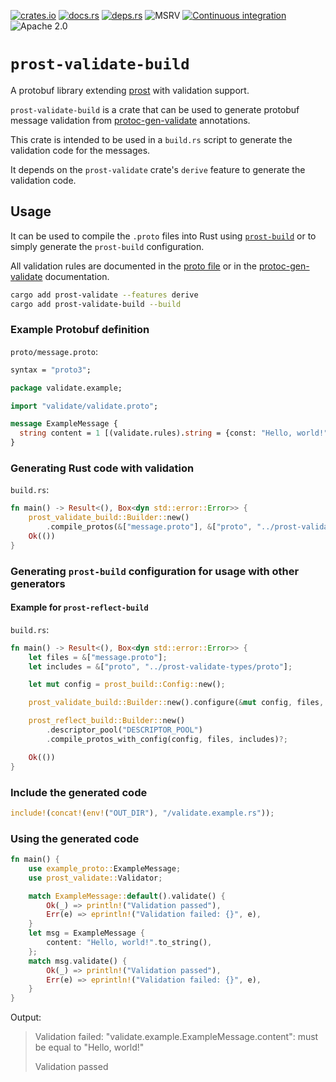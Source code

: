 [![crates.io](https://img.shields.io/crates/v/prost-validate-build.svg)](https://crates.io/crates/prost-validate-build/)
[![docs.rs](https://docs.rs/prost-validate-build/badge.svg)](https://docs.rs/prost-validate-build/)
[![deps.rs](https://deps.rs/crate/prost-validate-build/0.2.4/status.svg)](https://deps.rs/crate/prost-validate-build)
![MSRV](https://img.shields.io/badge/rustc-1.74+-blue.svg)
[![Continuous integration](https://github.com/linka-cloud/prost-validate/actions/workflows/ci_derive.yml/badge.svg)](https://github.com/linka-cloud/prost-validate/actions/workflows/ci_derive.yml)
![Apache 2.0](https://img.shields.io/badge/license-Apache2.0-blue.svg)

# `prost-validate-build`

A protobuf library extending [prost](https://github.com/tokio-rs/prost) with validation support.

`prost-validate-build` is a crate that can be used to generate protobuf message validation from
[protoc-gen-validate](https://github.com/bufbuild/protoc-gen-validate) annotations.

This crate is intended to be used in a `build.rs` script to generate the validation code for the messages.

It depends on the `prost-validate` crate's `derive` feature to generate the validation code.

## Usage

It can be used to compile the `.proto` files into Rust using [`prost-build`](https://docs.rs/prost-build)
or to simply generate the `prost-build` configuration.

All validation rules are documented in the [proto file](../prost-validate-types/proto/validate/validate.proto)
or in the [protoc-gen-validate](https://github.com/bufbuild/protoc-gen-validate/blob/v1.1.0/README.md#constraint-rules) documentation.

```bash
cargo add prost-validate --features derive
cargo add prost-validate-build --build
```

### Example Protobuf definition

`proto/message.proto`:

```proto
syntax = "proto3";

package validate.example;

import "validate/validate.proto";

message ExampleMessage {
  string content = 1 [(validate.rules).string = {const: "Hello, world!"}];
}
```

### Generating Rust code with validation


`build.rs`:

```rust no_run
fn main() -> Result<(), Box<dyn std::error::Error>> {
    prost_validate_build::Builder::new()
        .compile_protos(&["message.proto"], &["proto", "../prost-validate-types/proto"])?;
    Ok(())
}
```

### Generating `prost-build` configuration for usage with other generators

#### Example for `prost-reflect-build`

`build.rs`:

```rust
fn main() -> Result<(), Box<dyn std::error::Error>> {
    let files = &["message.proto"];
    let includes = &["proto", "../prost-validate-types/proto"];

    let mut config = prost_build::Config::new();

    prost_validate_build::Builder::new().configure(&mut config, files, includes)?;

    prost_reflect_build::Builder::new()
        .descriptor_pool("DESCRIPTOR_POOL")
        .compile_protos_with_config(config, files, includes)?;

    Ok(())
}
```

### Include the generated code

```rust
include!(concat!(env!("OUT_DIR"), "/validate.example.rs"));
```

### Using the generated code

```rust
fn main() {
    use example_proto::ExampleMessage;
    use prost_validate::Validator;

    match ExampleMessage::default().validate() {
        Ok(_) => println!("Validation passed"),
        Err(e) => eprintln!("Validation failed: {}", e),
    }
    let msg = ExampleMessage {
        content: "Hello, world!".to_string(),
    };
    match msg.validate() {
        Ok(_) => println!("Validation passed"),
        Err(e) => eprintln!("Validation failed: {}", e),
    }
}
```

Output:
> Validation failed: "validate.example.ExampleMessage.content": must be equal to "Hello, world!"
>
> Validation passed


